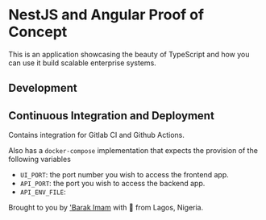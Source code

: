 # NestJS and Angular Proof of Concept

This is an application showcasing the beauty of TypeScript and how you can use it build scalable enterprise systems.

## Development

## Continuous Integration and Deployment

Contains integration for Gitlab CI and Github Actions.

Also has a `docker-compose` implementation that expects the provision of the following variables

+ `UI_PORT`: the port number you wish to access the frontend app.
+ `API_PORT`: the port you wish to access the backend app.
+ `API_ENV_FILE`:

Brought to you by ['Barak Imam](https://barakimam.me) with &#x1F49D; from Lagos, Nigeria.
